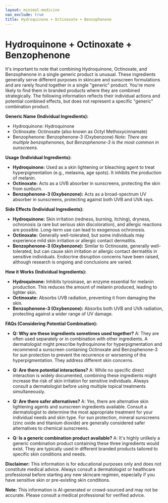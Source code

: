 ```yaml
---
layout: minimal-medicine
nav_exclude: true
title: Hydroquinone + Octinoxate + Benzophenone
---
```


# Hydroquinone + Octinoxate + Benzophenone

It's important to note that combining Hydroquinone, Octinoxate, and Benzophenone in a single generic product is unusual. These ingredients generally serve different purposes in skincare and sunscreen formulations and are rarely found together in a single "generic" product.  You're more likely to find them in branded products where they are combined strategically.  The following information reflects their individual actions and potential combined effects, but does not represent a specific "generic" combination product.


**Generic Name (Individual Ingredients):**

* Hydroquinone: Hydroquinone
* Octinoxate: Octinoxate (also known as Octyl Methoxycinnamate)
* Benzophenone:  Benzophenone-3 (Oxybenzone)  *Note: There are multiple benzophenones, but Benzophenone-3 is the most common in sunscreens.*


**Usage (Individual Ingredients):**

* **Hydroquinone:** Used as a skin lightening or bleaching agent to treat hyperpigmentation (e.g., melasma, age spots).  It inhibits the production of melanin.
* **Octinoxate:**  Acts as a UVB absorber in sunscreens, protecting the skin from sunburn.
* **Benzophenone-3 (Oxybenzone):** Acts as a broad-spectrum UV absorber in sunscreens, protecting against both UVB and UVA rays.


**Side Effects (Individual Ingredients):**

* **Hydroquinone:**  Skin irritation (redness, burning, itching), dryness, ochronosis (a rare but serious skin discoloration), and allergic reactions are possible.  Long-term use can lead to exogenous ochronosis.
* **Octinoxate:**  Generally well-tolerated, but some individuals may experience mild skin irritation or allergic contact dermatitis.
* **Benzophenone-3 (Oxybenzone):**  Similar to Octinoxate, generally well-tolerated, but can cause skin irritation or allergic contact dermatitis in sensitive individuals.  Endocrine disruption concerns have been raised, although research is ongoing and conclusions are varied.


**How it Works (Individual Ingredients):**

* **Hydroquinone:**  Inhibits tyrosinase, an enzyme essential for melanin production.  This reduces the amount of melanin produced, leading to lighter skin.
* **Octinoxate:**  Absorbs UVB radiation, preventing it from damaging the skin.
* **Benzophenone-3 (Oxybenzone):** Absorbs both UVB and UVA radiation, protecting against a wider range of UV damage.


**FAQs (Considering Potential Combination):**

* **Q: Why are these ingredients sometimes used together?**  A:  They are often used separately or in combination with other ingredients.  A dermatologist might prescribe hydroquinone for hyperpigmentation and recommend a sunscreen containing Octinoxate and Benzophenone-3 for sun protection to prevent the recurrence or worsening of the hyperpigmentation.  They address different skin concerns.

* **Q:  Are there potential interactions?** A: While no specific direct interaction is widely documented, combining these ingredients might increase the risk of skin irritation for sensitive individuals.  Always consult a dermatologist before using multiple topical treatments simultaneously.

* **Q: Are there safer alternatives?**  A: Yes, there are alternative skin lightening agents and sunscreen ingredients available.  Consult a dermatologist to determine the most appropriate treatment for your individual needs and skin type.  For sun protection, mineral sunscreens (zinc oxide and titanium dioxide) are generally considered safer alternatives to chemical sunscreens.

* **Q: Is a generic combination product available?** A:  It's highly unlikely a generic combination product containing these three ingredients would exist.  They are typically used in different branded products tailored to specific skin conditions and needs.


**Disclaimer:** This information is for educational purposes only and does not constitute medical advice.  Always consult a dermatologist or healthcare professional before starting any new skincare regimen, especially if you have sensitive skin or pre-existing skin conditions.


**Note:** This information is AI-generated or crowd-sourced and may not be accurate. Please consult a medical professional for verified advice.
